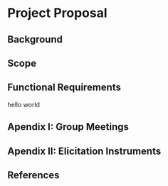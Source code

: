 # Project Proposal

## Background

## Scope

## Functional Requirements
hello world

## Apendix I: Group Meetings

## Apendix II: Elicitation Instruments

## References
